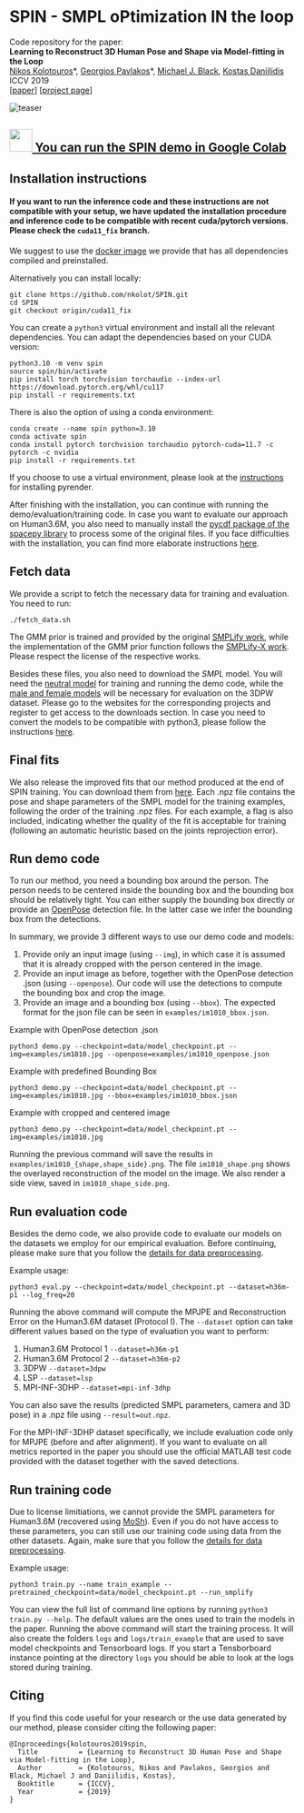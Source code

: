 # SPIN - SMPL oPtimization IN the loop
Code repository for the paper:  
**Learning to Reconstruct 3D Human Pose and Shape via Model-fitting in the Loop**  
[Nikos Kolotouros](https://www.nikoskolot.com/)\*, [Georgios Pavlakos](https://geopavlakos.github.io/)\*, [Michael J. Black](https://ps.is.mpg.de/~black), [Kostas Daniilidis](http://www.cis.upenn.edu/~kostas/)  
ICCV 2019  
[[paper](https://arxiv.org/pdf/1909.12828.pdf)] [[project page](https://www.nikoskolot.com/projects/spin/)]

![teaser](teaser.png)

##  [<img src="https://i.imgur.com/QCojoJk.png" width="40"> You can run the SPIN demo in Google Colab](https://colab.research.google.com/drive/1uH2JtavOtDrFl6RsipyIncCSr19GWW4x?usp=sharing)

## Installation instructions
#### If you want to run the inference code and these instructions are not compatible with your setup, we have updated the installation procedure and inference code to be compatible with recent cuda/pytorch versions. Please check the ``cuda11_fix`` branch.
We suggest to use the [docker image](https://hub.docker.com/r/chaneyk/spin) we provide that has all dependencies
compiled and preinstalled.

Alternatively you can install locally:
```
git clone https://github.com/nkolot/SPIN.git
cd SPIN
git checkout origin/cuda11_fix
```

You can create a `python3` virtual environment and install all the relevant dependencies. You can adapt the dependencies based on your CUDA version:
```
python3.10 -m venv spin
source spin/bin/activate
pip install torch torchvision torchaudio --index-url https://download.pytorch.org/whl/cu117
pip install -r requirements.txt
```

There is also the option of using a conda environment:
```
conda create --name spin python=3.10
conda activate spin
conda install pytorch torchvision torchaudio pytorch-cuda=11.7 -c pytorch -c nvidia
pip install -r requirements.txt
```

If you choose to use a virtual environment, please look at the [instructions](https://pyrender.readthedocs.io/en/latest/install/index.html) for installing pyrender. 

After finishing with the installation, you can continue with running the demo/evaluation/training code.
In case you want to evaluate our approach on Human3.6M, you also need to manually install the [pycdf package of the spacepy library](https://pythonhosted.org/SpacePy/pycdf.html) to process some of the original files. If you face difficulties with the installation, you can find more elaborate instructions [here](https://stackoverflow.com/questions/37232008/how-read-common-data-formatcdf-in-python).

## Fetch data
We provide a script to fetch the necessary data for training and evaluation. You need to run:
```
./fetch_data.sh
```
The GMM prior is trained and provided by the original [SMPLify work](http://smplify.is.tue.mpg.de/), while the implementation of the GMM prior function follows the [SMPLify-X work](https://github.com/vchoutas/smplify-x). Please respect the license of the respective works.

Besides these files, you also need to download the *SMPL* model. You will need the [neutral model](http://smplify.is.tue.mpg.de) for training and running the demo code, while the [male and female models](http://smpl.is.tue.mpg.de) will be necessary for evaluation on the 3DPW dataset. Please go to the websites for the corresponding projects and register to get access to the downloads section. In case you need to convert the models to be compatible with python3, please follow the instructions [here](https://github.com/vchoutas/smplx/tree/master/tools).

## Final fits
We also release the improved fits that our method produced at the end of SPIN training. You can download them from [here](http://visiondata.cis.upenn.edu/spin/spin_fits.tar.gz). Each .npz file contains the pose and shape parameters of the SMPL model for the training examples, following the order of the training .npz files. For each example, a flag is also included, indicating whether the quality of the fit is acceptable for training (following an automatic heuristic based on the joints reprojection error).

## Run demo code
To run our method, you need a bounding box around the person. The person needs to be centered inside the bounding box and the bounding box should be relatively tight. You can either supply the bounding box directly or provide an [OpenPose](https://github.com/CMU-Perceptual-Computing-Lab/openpose) detection file. In the latter case we infer the bounding box from the detections.

In summary, we provide 3 different ways to use our demo code and models:
1. Provide only an input image (using ```--img```), in which case it is assumed that it is already cropped with the person centered in the image.
2. Provide an input image as before, together with the OpenPose detection .json (using ```--openpose```). Our code will use the detections to compute the bounding box and crop the image.
3. Provide an image and a bounding box (using ```--bbox```). The expected format for the json file can be seen in ```examples/im1010_bbox.json```.

Example with OpenPose detection .json
```
python3 demo.py --checkpoint=data/model_checkpoint.pt --img=examples/im1010.jpg --openpose=examples/im1010_openpose.json
```
Example with predefined Bounding Box
```
python3 demo.py --checkpoint=data/model_checkpoint.pt --img=examples/im1010.jpg --bbox=examples/im1010_bbox.json
```
Example with cropped and centered image
```
python3 demo.py --checkpoint=data/model_checkpoint.pt --img=examples/im1010.jpg
```

Running the previous command will save the results in ```examples/im1010_{shape,shape_side}.png```. The file  ```im1010_shape.png``` shows the overlayed reconstruction of the model on the image.  We also render a side view, saved in ```im1010_shape_side.png```.

## Run evaluation code
Besides the demo code, we also provide code to evaluate our models on the datasets we employ for our empirical evaluation. Before continuing, please make sure that you follow the [details for data preprocessing](datasets/preprocess/README.md).

Example usage:
```
python3 eval.py --checkpoint=data/model_checkpoint.pt --dataset=h36m-p1 --log_freq=20
```
Running the above command will compute the MPJPE and Reconstruction Error on the Human3.6M dataset (Protocol I). The ```--dataset``` option can take different values based on the type of evaluation you want to perform:
1. Human3.6M Protocol 1 ```--dataset=h36m-p1```
2. Human3.6M Protocol 2 ```--dataset=h36m-p2```
3. 3DPW ```--dataset=3dpw```
4. LSP ```--dataset=lsp```
5. MPI-INF-3DHP ```--dataset=mpi-inf-3dhp```

You can also save the results (predicted SMPL parameters, camera and 3D pose) in a .npz file using ```--result=out.npz```.

For the MPI-INF-3DHP dataset specifically, we include evaluation code only for MPJPE (before and after alignment). If
you want to evaluate on all metrics reported in the paper you should use the official MATLAB test code provided with the
dataset together with the saved detections.

## Run training code
Due to license limitiations, we cannot provide the SMPL parameters for Human3.6M (recovered using [MoSh](http://mosh.is.tue.mpg.de)). Even if you do not have access to these parameters, you can still use our training code using data from the other datasets. Again, make sure that you follow the [details for data preprocessing](datasets/preprocess/README.md).

Example usage:
```
python3 train.py --name train_example --pretrained_checkpoint=data/model_checkpoint.pt --run_smplify
```
You can view the full list of command line options by running `python3 train.py --help`. The default values are the ones used to train the models in the paper.
Running the above command will start the training process. It will also create the folders `logs` and `logs/train_example` that are used to save model checkpoints and Tensorboard logs.
If you start a Tensborboard instance pointing at the directory `logs` you should be able to look at the logs stored during training.

## Citing
If you find this code useful for your research or the use data generated by our method, please consider citing the following paper:

	@Inproceedings{kolotouros2019spin,
	  Title          = {Learning to Reconstruct 3D Human Pose and Shape via Model-fitting in the Loop},
	  Author         = {Kolotouros, Nikos and Pavlakos, Georgios and Black, Michael J and Daniilidis, Kostas},
	  Booktitle      = {ICCV},
	  Year           = {2019}
	}
